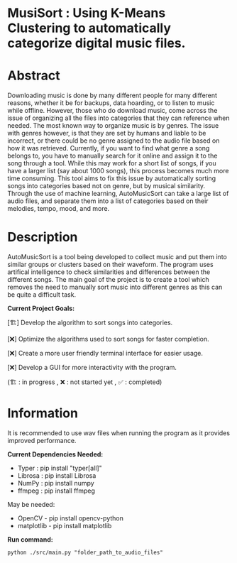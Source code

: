 # MusiSort : Using K-Means Clustering to automatically categorize digital music files.

# Abstract

Downloading music is done by many different people for many different reasons, whether it be for backups, data hoarding, or to listen to music while offline.  However, those who do download music, come across the issue of organizing all the files into categories that they can reference when needed.  The most known way to organize music is by genres.  The issue with genres however, is that they are set by humans and liable to be incorrect, or there could be no genre assigned to the audio file based on how it was retrieved.  Currently, if you want to find what genre a song belongs to, you have to manually search for it online and assign it to the song through a tool.  While this may work for a short list of songs, if you have a larger list (say about 1000 songs), this process becomes much more time consuming.  This tool aims to fix this issue by automatically sorting songs into categories based not on genre, but by musical similarity.  Through the use of machine learning, AutoMusicSort can take a large list of audio files, and separate them into a list of categories based on their melodies, tempo, mood, and more.

# Description

AutoMusicSort is a tool being developed to collect music and put them into similar groups or clusters based on their waveform.  The program uses artifical intelligence to check similarities and differences between the different songs.  The main goal of the project is to create a tool which removes the need to manually sort music into different genres as this can be quite a difficult task.  

**Current Project Goals:**

[🏗️] Develop the algorithm to sort songs into categories.

[❌] Optimize the algorithms used to sort songs for faster completion.

[❌] Create a more user friendly terminal interface for easier usage.

[❌] Develop a GUI for more interactivity with the program.

(🏗️ : in progress , ❌ : not started yet , ✅ : completed)

# Information

It is recommended to use wav files when running the program as it provides improved performance.

**Current Dependencies Needed:**

- Typer : pip install "typer[all]"
- Librosa : pip install Librosa
- NumPy : pip install numpy
- ffmpeg : pip install ffmpeg

May be needed:

- OpenCV - pip install opencv-python
- matplotlib - pip install matplotlib

**Run command:**

`python ./src/main.py "folder_path_to_audio_files"`
